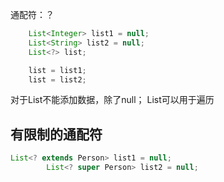 通配符：？
```java
    List<Integer> list1 = null;
    List<String> list2 = null;
    List<?> list;

    list = list1;
    list = list2;

```

对于List<?>不能添加数据，除了null；
List<?>可以用于遍历

## 有限制的通配符

```java
List<? extends Person> list1 = null;
        List<? super Person> list2 = null;
```
